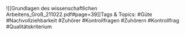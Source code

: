 
![[Grundlagen des wissenschaftlichen Arbeitens_Groß_211022.pdf#page=39]]Tags & Topics:
   #Güte
   #Nachvollziehbarkeit
   #Zuhörer
   #Kontrollfragen
   #Zuhörern
   #Kontrollfrag
   #Qualitätskriterium